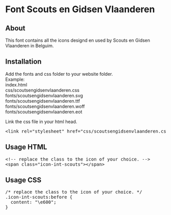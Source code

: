 # Font Scouts en Gidsen Vlaanderen

## About
This font contains all the icons designd en used by Scouts en Gidsen Vlaanderen in Belguim.

## Installation
Add the fonts and css folder to your website folder.<br>
Example:<br>
  index.html<br>
	css/scoutsengidsenvlaanderen.css<br>
	fonts/scoutsengidsenvlaanderen.svg<br>
	fonts/scoutsengidsenvlaanderen.ttf<br>
	fonts/scoutsengidsenvlaanderen.woff<br>
	fonts/scoutsengidsenvlaanderen.eot<br>

Link the css file in your html head.
<pre>
&lt;link rel="stylesheet" href="css/scoutsengidsenvlaanderen.css"&gt;
</pre>
## Usage HTML

<pre>
&lt;!-- replace the class to the icon of your choice. --&gt;
&lt;span class=&quot;icon-int-scouts&quot;&gt;&lt;/span&gt;
</pre>

## Usage CSS
<pre>
/* replace the class to the icon of your choice. */
.icon-int-scouts:before {
  content: "\e600";
}
</pre>



